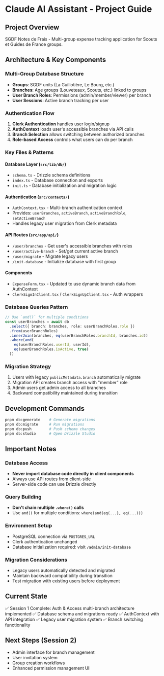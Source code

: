 # Claude AI Assistant - Project Guide

## Project Overview
SGDF Notes de Frais - Multi-group expense tracking application for Scouts et Guides de France groups.

## Architecture & Key Components

### Multi-Group Database Structure
- **Groups**: SGDF units (La Guillotière, Le Bourg, etc.)
- **Branches**: Age groups (Louveteaux, Scouts, etc.) linked to groups
- **User Branch Roles**: Permissions (admin/member/viewer) per branch
- **User Sessions**: Active branch tracking per user

### Authentication Flow
1. **Clerk Authentication** handles user login/signup
2. **AuthContext** loads user's accessible branches via API calls
3. **Branch Selection** allows switching between authorized branches
4. **Role-based Access** controls what users can do per branch

### Key Files & Patterns

#### Database Layer (`src/lib/db/`)
- `schema.ts` - Drizzle schema definitions
- `index.ts` - Database connection and exports
- `init.ts` - Database initialization and migration logic

#### Authentication (`src/contexts/`)
- `AuthContext.tsx` - Multi-branch authentication context
- Provides: `userBranches`, `activeBranch`, `activeBranchRole`, `setActiveBranch`
- Handles legacy user migration from Clerk metadata

#### API Routes (`src/app/api/`)
- `/user/branches` - Get user's accessible branches with roles
- `/user/active-branch` - Set/get current active branch
- `/user/migrate` - Migrate legacy users
- `/init-database` - Initialize database with first group

#### Components
- `ExpenseForm.tsx` - Updated to use dynamic branch data from AuthContext
- `ClerkSignInClient.tsx` / `ClerkSignUpClient.tsx` - Auth wrappers

### Database Queries Pattern
```typescript
// Use `and()` for multiple conditions
const userBranches = await db
  .select({ branch: branches, role: userBranchRoles.role })
  .from(userBranchRoles)
  .innerJoin(branches, eq(userBranchRoles.branchId, branches.id))
  .where(and(
    eq(userBranchRoles.userId, userId),
    eq(userBranchRoles.isActive, true)
  ))
```

### Migration Strategy
1. Users with legacy `publicMetadata.branch` automatically migrate
2. Migration API creates branch access with "member" role
3. Admin users get admin access to all branches
4. Backward compatibility maintained during transition

## Development Commands
```bash
pnpm db:generate    # Generate migrations
pnpm db:migrate     # Run migrations
pnpm db:push        # Push schema changes
pnpm db:studio      # Open Drizzle Studio
```

## Important Notes

### Database Access
- **Never import database code directly in client components**
- Always use API routes from client-side
- Server-side code can use Drizzle directly

### Query Building
- **Don't chain multiple `.where()` calls**
- Use `and()` for multiple conditions: `where(and(eq(...), eq(...)))`

### Environment Setup
- PostgreSQL connection via `POSTGRES_URL`
- Clerk authentication unchanged
- Database initialization required: visit `/admin/init-database`

### Migration Considerations
- Legacy users automatically detected and migrated
- Maintain backward compatibility during transition
- Test migration with existing users before deployment

## Current State
✅ Session 1 Complete: Auth & Access multi-branch architecture implemented
✅ Database schema and migrations ready
✅ AuthContext with API integration
✅ Legacy user migration system
✅ Branch switching functionality

## Next Steps (Session 2)
- Admin interface for branch management
- User invitation system
- Group creation workflows
- Enhanced permission management UI
